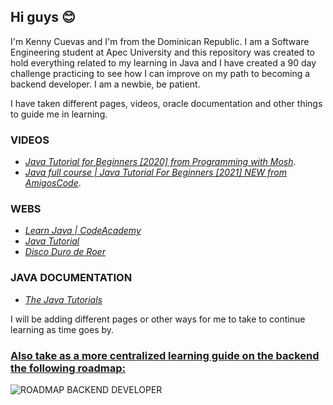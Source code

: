 
## Hi guys :blush:

I'm Kenny Cuevas and I'm from the Dominican Republic. I am a Software Engineering student at Apec University and this repository was created to hold everything related to my learning in Java and I have created a 90 day challenge practicing to see how I can improve on my path to becoming a backend developer. I am a newbie, be patient.

I have taken different pages, videos, oracle documentation and other things to guide me in learning.
### VIDEOS
- [*Java Tutorial for Beginners [2020] from Programming with Mosh*](https://www.youtube.com/watch?v=eIrMbAQSU34).
- [*Java full course | Java Tutorial For Beginners [2021] NEW from AmigosCode*](https://www.youtube.com/watch?v=Qgl81fPcLc8).
### WEBS
- [*Learn Java | CodeAcademy*](https://www.codecademy.com/learn/learn-java)
- [*Java Tutorial*](https://www.w3schools.com/java/)
- [*Disco Duro de Roer*](https://www.discoduroderoer.es)
### JAVA DOCUMENTATION
- [*The Java Tutorials*](https://docs.oracle.com/javase/tutorial/)

I will be adding different pages or other ways for me to take to continue learning as time goes by. 

### [Also take as a more centralized learning guide on the backend the following roadmap:](https://roadmap.sh/backend)
<img src="https://roadmap.sh/roadmaps/backend.png" alt="ROADMAP BACKEND DEVELOPER">
